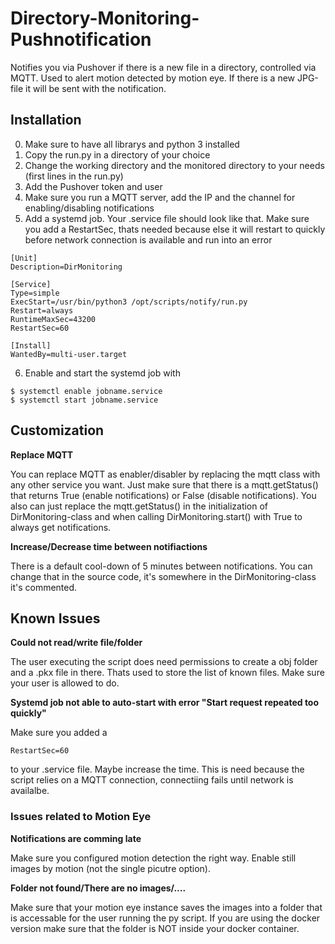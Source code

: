 # Directory-Monitoring-Pushnotification
Notifies you via Pushover if there is a new file in a directory, controlled via MQTT. Used to alert motion detected by motion eye. If there is a new JPG-file it will be sent with the notification.

## Installation
0. Make sure to have all librarys and python 3 installed
1. Copy the run.py in a directory of your choice 
2. Change the working directory and the monitored directory to your needs (first lines in the run.py)
3. Add the Pushover token and user
4. Make sure you run a MQTT server, add the IP and the channel for enabling/disabling notifications
5. Add a systemd job. Your .service file should look like that. Make sure you add a RestartSec, thats needed because else it will restart to quickly before network connection is available and run into an error
```
[Unit]
Description=DirMonitoring

[Service]
Type=simple
ExecStart=/usr/bin/python3 /opt/scripts/notify/run.py
Restart=always
RuntimeMaxSec=43200
RestartSec=60

[Install]
WantedBy=multi-user.target

```
6. Enable and start the systemd job with
```
$ systemctl enable jobname.service
$ systemctl start jobname.service
```

## Customization

**Replace MQTT**

You can replace MQTT as enabler/disabler by replacing the mqtt class with any other service you want. Just make sure that there is a mqtt.getStatus() that returns True (enable notifications) or False (disable notifications). You also can just replace the mqtt.getStatus() in the initialization of DirMonitoring-class and when calling DirMonitoring.start() with True to always get notifications. 

**Increase/Decrease time between notifiactions**

There is a default cool-down of 5 minutes between notifications. You can change that in the source code, it's somewhere in the DirMonitoring-class it's commented. 

## Known Issues

**Could not read/write file/folder**

The user executing the script does need permissions to create a obj folder and a .pkx file in there. Thats used to store the list of known files. Make sure your user is allowed to do. 

**Systemd job not able to auto-start with error "Start request repeated too quickly"**

Make sure you added a 
```
RestartSec=60
```
to your .service file. Maybe increase the time. This is need because the script relies on a MQTT connection, connectiing fails until network is availalbe. 

### Issues related to Motion Eye

**Notifications are comming late**

Make sure you configured motion detection the right way. Enable still images by motion (not the single picutre option). 

**Folder not found/There are no images/....**

Make sure that your motion eye instance saves the images into a folder that is accessable for the user running the py script. If you are using the docker version make sure that the folder is NOT inside your docker container. 
